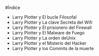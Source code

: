 #Índice

* Larry Plotter y El bucle Filosofal
* Larry Plotter y La clave Secreta del Wifi
* Larry Plotter y El prisionero del Firewall
* Larry Plotter y El Malware de Fuego
* Larry Plotter y La orden deUnix
* Larry Plotter y el Misterio del Hacker
* Larry Plotter y los Commits de la muerte

